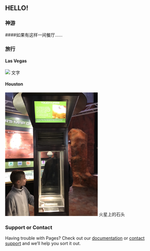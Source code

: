 ## HELLO!



### 神游

####如果有这样一间餐厅......


### 旅行
#### Las Vegas
<img src="IMG_3551.PNG" width="300" />      文字

#### Houston
<img src="IMG_3808.PNG" width="300" />      火星上的石头

### Support or Contact

Having trouble with Pages? Check out our [documentation](https://help.github.com/categories/github-pages-basics/) or [contact support](https://github.com/contact) and we’ll help you sort it out.
